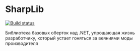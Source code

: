 SharpLib
========

[![Build status](https://ci.appveyor.com/api/projects/status/9otdwwjbdiyl7ilj?svg=true)](https://ci.appveyor.com/project/kav-it/sharplib)

Библиотека базовых оберток над .NET, упрощающая жизнь разработчику, который устает гоняться за веяниями моды производителя
